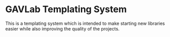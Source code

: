 # GAVLab Templating System

This is a templating system which is intended to make starting new libraries easier while also improving the quality of the projects.

